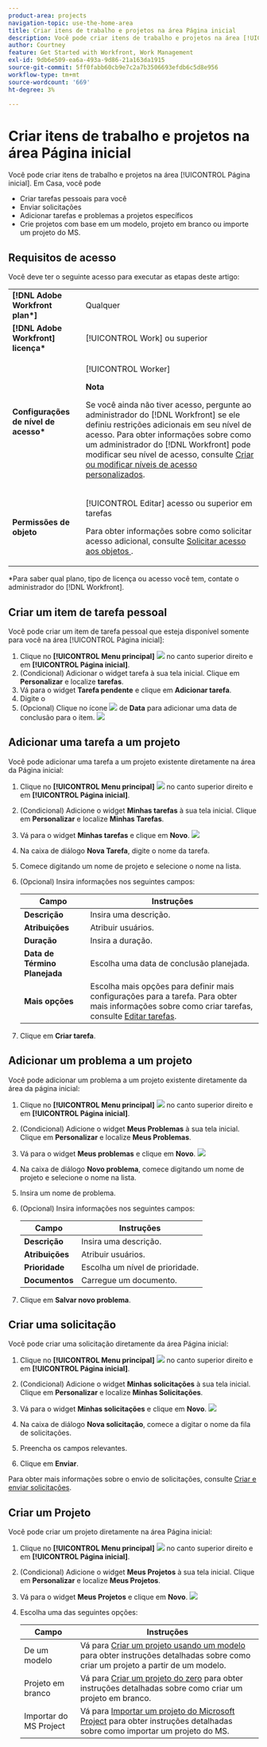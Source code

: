 ```yaml
---
product-area: projects
navigation-topic: use-the-home-area
title: Criar itens de trabalho e projetos na área Página inicial
description: Você pode criar itens de trabalho e projetos na área [!UICONTROL Página inicial].
author: Courtney
feature: Get Started with Workfront, Work Management
exl-id: 9db6e509-ea6a-493a-9d86-21a163da1915
source-git-commit: 5ff0fabb60cb9e7c2a7b3506693efdb6c5d8e956
workflow-type: tm+mt
source-wordcount: '669'
ht-degree: 3%

---
```


# Criar itens de trabalho e projetos na área Página inicial

Você pode criar itens de trabalho e projetos na área [!UICONTROL Página inicial]. Em Casa, você pode

* Criar tarefas pessoais para você
* Enviar solicitações
* Adicionar tarefas e problemas a projetos específicos
* Crie projetos com base em um modelo, projeto em branco ou importe um projeto do MS.

## Requisitos de acesso

Você deve ter o seguinte acesso para executar as etapas deste artigo:

<table style="table-layout:auto"> 
 <col> 
 <col> 
 <tbody> 
  <tr> 
   <td role="rowheader"><strong>[!DNL Adobe Workfront plan*]</strong></td> 
   <td> <p>Qualquer</p> </td> 
  </tr> 
  <tr> 
   <td role="rowheader"><strong>[!DNL Adobe Workfront] licença*</strong></td> 
   <td> <p>[!UICONTROL Work] ou superior</p> </td> 
  </tr> 
  <tr> 
   <td role="rowheader"><strong>Configurações de nível de acesso*</strong></td> 
   <td> <p>[!UICONTROL Worker]</p> <p><b>Nota</b></p> 
   <p>Se você ainda não tiver acesso, pergunte ao administrador do [!DNL Workfront] se ele definiu restrições adicionais em seu nível de acesso. Para obter informações sobre como um administrador do [!DNL Workfront] pode modificar seu nível de acesso, consulte <a href="../../../administration-and-setup/add-users/configure-and-grant-access/create-modify-access-levels.md" class="MCXref xref">Criar ou modificar níveis de acesso personalizados</a>.</p> </td> 
  </tr> 
  <tr> 
   <td role="rowheader"><strong>Permissões de objeto</strong></td> 
   <td> <p>[!UICONTROL Editar] acesso ou superior em tarefas</p> <p>Para obter informações sobre como solicitar acesso adicional, consulte <a href="../../../workfront-basics/grant-and-request-access-to-objects/request-access.md" class="MCXref xref">Solicitar acesso aos objetos </a>.</p> </td> 
  </tr> 
 </tbody> 
</table>

&#42;Para saber qual plano, tipo de licença ou acesso você tem, contate o administrador do [!DNL Workfront].

## Criar um item de tarefa pessoal

Você pode criar um item de tarefa pessoal que esteja disponível somente para você na área [!UICONTROL Página inicial]:

1. Clique no **[!UICONTROL Menu principal]** ![](assets/main-menu-icon.png) no canto superior direito e em **[!UICONTROL Página inicial]**.
1. (Condicional) Adicionar o widget tarefa à sua tela inicial. Clique em **Personalizar** e localize **tarefas**.
1. Vá para o widget **Tarefa pendente** e clique em **Adicionar tarefa**.
1. Digite o
1. (Opcional) Clique no ícone ![](assets/date-icon.png) de **Data** para adicionar uma data de conclusão para o item.
   ![](assets/my-work-to-dos.png)



## Adicionar uma tarefa a um projeto

Você pode adicionar uma tarefa a um projeto existente diretamente na área da Página inicial:

1. Clique no **[!UICONTROL Menu principal]** ![](assets/main-menu-icon.png) no canto superior direito e em **[!UICONTROL Página inicial]**.
1. (Condicional) Adicione o widget **Minhas tarefas** à sua tela inicial. Clique em **Personalizar** e localize **Minhas Tarefas**.
1. Vá para o widget **Minhas tarefas** e clique em **Novo**.
   ![](assets/create-new-task.png)
1. Na caixa de diálogo **Nova Tarefa**, digite o nome da tarefa.
1. Comece digitando um nome de projeto e selecione o nome na lista.
1. (Opcional) Insira informações nos seguintes campos:

   | Campo | Instruções |
   |----------|----------|
   | **Descrição** | Insira uma descrição. |
   | **Atribuições** | Atribuir usuários. |
   | **Duração** | Insira a duração. |
   | **Data de Término Planejada** | Escolha uma data de conclusão planejada. |
   | **Mais opções** | Escolha mais opções para definir mais configurações para a tarefa. Para obter mais informações sobre como criar tarefas, consulte [Editar tarefas](/help/quicksilver/manage-work/tasks/manage-tasks/edit-tasks.md). |

1. Clique em **Criar tarefa**.


## Adicionar um problema a um projeto

Você pode adicionar um problema a um projeto existente diretamente da área da página inicial:

1. Clique no **[!UICONTROL Menu principal]** ![](assets/main-menu-icon.png) no canto superior direito e em **[!UICONTROL Página inicial]**.
1. (Condicional) Adicione o widget **Meus Problemas** à sua tela inicial. Clique em **Personalizar** e localize **Meus Problemas**.
1. Vá para o widget **Meus problemas** e clique em **Novo**.
   ![](assets/create-new-issue.png)
1. Na caixa de diálogo **Novo problema**, comece digitando um nome de projeto e selecione o nome na lista.
1. Insira um nome de problema.
1. (Opcional) Insira informações nos seguintes campos:

   | Campo | Instruções |
   |----------|----------|
   | **Descrição** | Insira uma descrição. |
   | **Atribuições** | Atribuir usuários. |
   | **Prioridade** | Escolha um nível de prioridade. |
   | **Documentos** | Carregue um documento. |

1. Clique em **Salvar novo problema**.

## Criar uma solicitação

Você pode criar uma solicitação diretamente da área Página inicial:

1. Clique no **[!UICONTROL Menu principal]** ![](assets/main-menu-icon.png) no canto superior direito e em **[!UICONTROL Página inicial]**.
1. (Condicional) Adicione o widget **Minhas solicitações** à sua tela inicial. Clique em **Personalizar** e localize **Minhas Solicitações**.
1. Vá para o widget **Minhas solicitações** e clique em **Novo**.
   ![](assets/create-new-request.png)

1. Na caixa de diálogo **Nova solicitação**, comece a digitar o nome da fila de solicitações.
1. Preencha os campos relevantes.
1. Clique em **Enviar**.

Para obter mais informações sobre o envio de solicitações, consulte [Criar e enviar solicitações](/help/quicksilver/manage-work/requests/create-requests/create-submit-requests.md).

## Criar um Projeto

Você pode criar um projeto diretamente na área Página inicial:

1. Clique no **[!UICONTROL Menu principal]** ![](assets/main-menu-icon.png) no canto superior direito e em **[!UICONTROL Página inicial]**.
1. (Condicional) Adicione o widget **Meus Projetos** à sua tela inicial. Clique em **Personalizar** e localize **Meus Projetos**.
1. Vá para o widget **Meus Projetos** e clique em **Novo**.
   ![](assets/create-new-project.png)
1. Escolha uma das seguintes opções:

   | Campo | Instruções |
   |----------|----------|
   | De um modelo | Vá para [Criar um projeto usando um modelo](/help/quicksilver/manage-work/projects/create-projects/create-project-from-template.md) para obter instruções detalhadas sobre como criar um projeto a partir de um modelo. |
   | Projeto em branco | Vá para [Criar um projeto do zero](/help/quicksilver/manage-work/projects/create-projects/create-project.md#create-a-project-from-scratch) para obter instruções detalhadas sobre como criar um projeto em branco. |
   | Importar do MS Project | Vá para [Importar um projeto do Microsoft Project](/help/quicksilver/manage-work/projects/create-projects/import-project-from-ms-project.md) para obter instruções detalhadas sobre como importar um projeto do MS. |


<!--
## Create a board

You can create a board directly from the Home area:

1. Click the **[!UICONTROL Main Menu]** ![](assets/main-menu-icon.png) in the upper-right corner, then click **[!UICONTROL Home]**.
1. (Conditional) Add the **Boards** widget to your home screen. Click **Customize**, and find **Boards**. -->





<!--
## Delete a to-do item

1. Click the **[!UICONTROL Main Menu]** ![](assets/main-menu-icon.png) in the upper-right corner, then click **[!UICONTROL Home]**.
1. Go to the to-do widget.
1. Hover over the item, then click the **Delete** icon ![](assets/delete-to-do.png). 

## Edit a to-do item

1. Click the **[!UICONTROL Main Menu]** ![](assets/main-menu-icon.png) in the upper-right corner, then click **[!UICONTROL Home]**.
1. Go to the to-do widget.
1. Edit the item name.
1. Click on the **Date** icon ![](assets/date-icon.png) to add or adjust a due date. -->